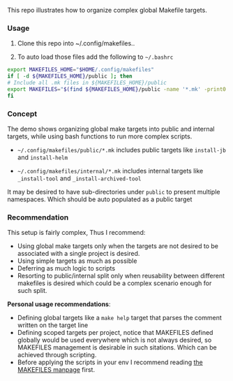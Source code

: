 
This repo illustrates how to organize complex global Makefile targets.

### Usage

1. Clone this repo into ~/.config/makefiles..

2. To auto load those files add the following to `~/.bashrc`

```bash
export MAKEFILES_HOME="$HOME/.config/makefiles"
if [ -d ${MAKEFILES_HOME}/public ]; then
# Include all .mk files in ${MAKEFILES_HOME}/public
export MAKEFILES="$(find ${MAKEFILES_HOME}/public -name '*.mk' -print0 | xargs -0 echo)"
fi
```

### Concept

The demo shows organizing global make targets into public and internal targets, while using bash functions to run more complex scripts.

- `~/.config/makefiles/public/*.mk` includes public targets like `install-jb` and `install-helm`

- `~/.config/makefiles/internal/*.mk` includes internal targets like `_install-tool` and `_install-archived-tool`

It may be desired to have sub-directories under `public` to present multiple namespaces. Which should be auto populated as a public target

### Recommendation

This setup is fairly complex, Thus I recommend:

- Using global make targets only when the targets are not desired to be associated with a single project is desired.
- Using simple targets as much as possible
- Deferring as much logic to scripts
- Resorting to public/internal split only when reusability between different makefiles is desired which could be a complex scenario enough for such split.

**Personal usage recommendations**:
- Defining global targets like a `make help` target that parses the comment written on the target line
- Defining scoped targets per project, notice that MAKEFILES defined globally would be used everywhere which is not always desired, so MAKEFILES management is desirable in such sitations. Which can be achieved through scripting.
- Before applying the scripts in your env I recommend reading [the MAKEFILES manpage](https://www.gnu.org/software/make/manual/html_node/MAKEFILES-Variable.html) first.

